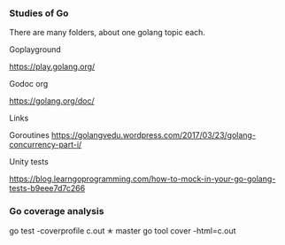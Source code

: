 ###  Studies of Go

There are many folders, about one golang topic each.

Goplayground

https://play.golang.org/

Godoc org

https://golang.org/doc/

Links

Goroutines https://golangvedu.wordpress.com/2017/03/23/golang-concurrency-part-i/

Unity tests

https://blog.learngoprogramming.com/how-to-mock-in-your-go-golang-tests-b9eee7d7c266

### Go coverage analysis

go test -coverprofile c.out                                                                                     ✭ master
go tool cover -html=c.out   
